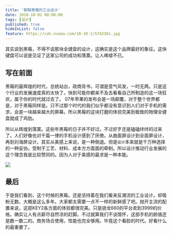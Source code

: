 ```yaml
---
title: '聊聊黑莓的工业设计'
date: 2018-10-01 00:00:00
tags: [设计]
published: true
hideInList: false
feature: https://cdn.nuoea.com/18-10-1/5742361.jpg
---
```


其实说到黑莓，不得不说那块全键盘的设计，这确实是这个品牌最好的象征。这快键盘可以说是见证了这家公司的成功和落寞。让人唏嘘不已。


## 写在前面

黑莓的最辉煌的时代，总统站台，政商背书，可谓是意气风发，一时无两。只是这个行业的发展速度真的太快了。快到可能你都来不及去看看自己所制造的这一场狂欢，属于你的时代就过去了。 07年苹果的发布会是一场颠覆，对于整个世界都是，对于黑莓同样是。只不过那个时代的我们似乎都没有意识到人们对于手机的需求，会是一块越来越大的屏幕。所以黑莓的这块打磨的体验完美到极致的物理全键盘就成了鸡肋。

所以从辉煌到落寞。这些年黑莓的日子并不好过。不过好歹还是磕磕绊绊的过来了。人们好像也对千篇一律的手机设计感到了厌倦。从曲面屏设计到全面屏设计，再到刘海屏设计。其实从美感上来说，是一种倒退。但是`设计`本来就是千万种选择的一种妥协。受制于工艺、材料、成本方方面面的牵制。所以设计推动行业发展的这个理念我是比较赞同的。因为人对于美感的最求是一种本能。

![](https://cdn.nuoea.com/18-10-1/10064706.jpg)

## 最后

于是我们看到，这个时候的黑莓。还是坚持着在我们看来反潮流的工业设计。却吸粉无数。大概是这么多年。大家都太需要一点不一样的新鲜感了吧。抛开主流的配置来说，这部KEY2各方面的体验都很完美。只是骁龙660的平台卖到3999的价格。确实让人有点薪尽自然凉的赶脚。不过就算我们不谈情怀，这部手机的颜值还是数一数二的。商务场合使用，性能也完全够用。毕竟这个看脸的时代。好看什么的最重要了。